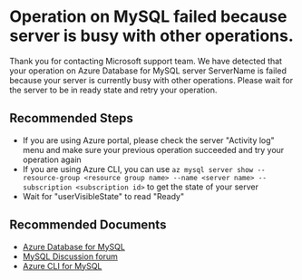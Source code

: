 <properties
	pageTitle="Server is Busy with Other Operations"
	description="Operation is failed because server is busy with other operations."
	infoBubbleText="Found operation on MySQL server failed because server is busy with other operations. See details on the right"
	service="microsoft.dbformysql"
	resource="dbformysql"
	authors="Xin-Cheng"
	ms.author="chengxin"
	displayOrder="100"
	articleId="dbformysql-asc-operation-serverbusy"
	diagnosticScenario="OrcasMySQLOperationFailure"
	selfHelpType="rca"
	supportTopicIds="32640044, 32640056, 32640071, 32640074, 32640089, 32640097"
	resourceTags="windows, linux"
	productPesIds="16221"
	cloudEnvironments="public"
/>

# Operation on MySQL failed because server is busy with other operations.

<!--issueDescription-->
Thank you for contacting Microsoft support team. We have detected that your operation on Azure Database for MySQL server <!--$ServerName-->ServerName<!--/$ServerName--> is failed because your server is currently busy with other operations. Please wait for the server to be in ready state and retry your operation.
<!--/issueDescription-->

## **Recommended Steps**

* If you are using Azure portal, please check the server "Activity log" menu and make sure your previous operation succeeded and try your operation again
* If you are using Azure CLI, you can use `az mysql server show --resource-group <resource group name> --name <server name> --subscription <subscription id>` to get the state of your server	
* Wait for "userVisibleState" to read "Ready"

## **Recommended Documents**

* [Azure Database for MySQL](https://azure.microsoft.com/services/mysql/)
* [MySQL Discussion forum](https://social.msdn.microsoft.com/Forums/en-us/home?forum=AzureDatabaseforMySQL)
* [Azure CLI for MySQL](https://docs.microsoft.com/cli/azure/mysql?view=azure-cli-latest)
